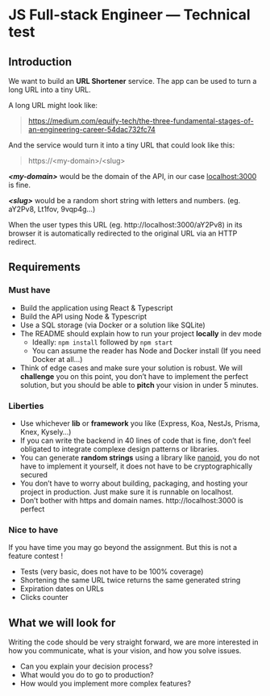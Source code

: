 # JS Full-stack Engineer — Technical test

## Introduction

We want to build an **URL Shortener** service. The app can be used to turn a long URL into a tiny URL.

A long URL might look like:

> https://medium.com/equify-tech/the-three-fundamental-stages-of-an-engineering-career-54dac732fc74

And the service would turn it into a tiny URL that could look like this:

> https://\<my-domain\>/\<slug\>

**_\<my-domain\>_** would be the domain of the API, in our case [localhost:3000](http://localhost:3000) is fine.

**_\<slug\>_** would be a random short string with letters and numbers. (eg. aY2Pv8, Lt1fov, 9vqp4g…)

When the user types this URL (eg. http://localhost:3000/aY2Pv8) in its browser it is automatically redirected to the original URL via an HTTP redirect.

## Requirements

### Must have

- Build the application using React & Typescript
- Build the API using Node & Typescript
- Use a SQL storage (via Docker or a solution like SQLite)
- The README should explain how to run your project **locally** in dev mode
  - Ideally: `npm install` followed by `npm start`
  - You can assume the reader has Node and Docker install (If you need Docker at all…)
- Think of edge cases and make sure your solution is robust. We will **challenge** you on this point, you don’t have to implement the perfect solution, but you should be able to **pitch** your vision in under 5 minutes.

### Liberties

- Use whichever **lib** or **framework** you like (Express, Koa, NestJs, Prisma, Knex, Kysely…)
- If you can write the backend in 40 lines of code that is fine, don’t feel obligated to integrate complexe design patterns or libraries.
- You can generate **random strings** using a library like [nanoid](https://www.npmjs.com/package/nanoid), you do not have to implement it yourself, it does not have to be cryptographically secured
- You don’t have to worry about building, packaging, and hosting your project in production. Just make sure it is runnable on localhost.
- Don’t bother with https and domain names. http://localhost:3000 is perfect

### Nice to have

If you have time you may go beyond the assignment. But this is not a feature contest !

- Tests (very basic, does not have to be 100% coverage)
- Shortening the same URL twice returns the same generated string
- Expiration dates on URLs
- Clicks counter

## What we will look for

Writing the code should be very straight forward, we are more interested in how you communicate, what is your vision, and how you solve issues.

- Can you explain your decision process?
- What would you do to go to production?
- How would you implement more complex features?
